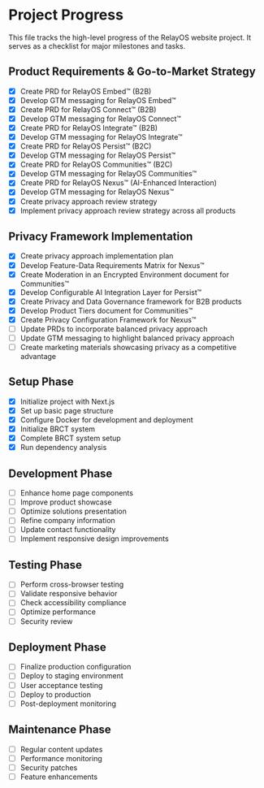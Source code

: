 # Project Progress

This file tracks the high-level progress of the RelayOS website project. It serves as a checklist for major milestones and tasks.

## Product Requirements & Go-to-Market Strategy
- [x] Create PRD for RelayOS Embed™ (B2B)
- [x] Develop GTM messaging for RelayOS Embed™
- [x] Create PRD for RelayOS Connect™ (B2B)
- [x] Develop GTM messaging for RelayOS Connect™
- [x] Create PRD for RelayOS Integrate™ (B2B)
- [x] Develop GTM messaging for RelayOS Integrate™
- [x] Create PRD for RelayOS Persist™ (B2C)
- [x] Develop GTM messaging for RelayOS Persist™
- [x] Create PRD for RelayOS Communities™ (B2C)
- [x] Develop GTM messaging for RelayOS Communities™
- [x] Create PRD for RelayOS Nexus™ (AI-Enhanced Interaction)
- [x] Develop GTM messaging for RelayOS Nexus™
- [x] Create privacy approach review strategy
- [x] Implement privacy approach review strategy across all products

## Privacy Framework Implementation
- [x] Create privacy approach implementation plan
- [x] Develop Feature-Data Requirements Matrix for Nexus™
- [x] Create Moderation in an Encrypted Environment document for Communities™
- [x] Develop Configurable AI Integration Layer for Persist™
- [x] Create Privacy and Data Governance framework for B2B products
- [x] Develop Product Tiers document for Communities™
- [x] Create Privacy Configuration Framework for Nexus™
- [ ] Update PRDs to incorporate balanced privacy approach
- [ ] Update GTM messaging to highlight balanced privacy approach
- [ ] Create marketing materials showcasing privacy as a competitive advantage

## Setup Phase
- [x] Initialize project with Next.js
- [x] Set up basic page structure
- [x] Configure Docker for development and deployment
- [x] Initialize BRCT system
- [x] Complete BRCT system setup
- [x] Run dependency analysis

## Development Phase
- [ ] Enhance home page components
- [ ] Improve product showcase
- [ ] Optimize solutions presentation
- [ ] Refine company information
- [ ] Update contact functionality
- [ ] Implement responsive design improvements

## Testing Phase
- [ ] Perform cross-browser testing
- [ ] Validate responsive behavior
- [ ] Check accessibility compliance
- [ ] Optimize performance
- [ ] Security review

## Deployment Phase
- [ ] Finalize production configuration
- [ ] Deploy to staging environment
- [ ] User acceptance testing
- [ ] Deploy to production
- [ ] Post-deployment monitoring

## Maintenance Phase
- [ ] Regular content updates
- [ ] Performance monitoring
- [ ] Security patches
- [ ] Feature enhancements
